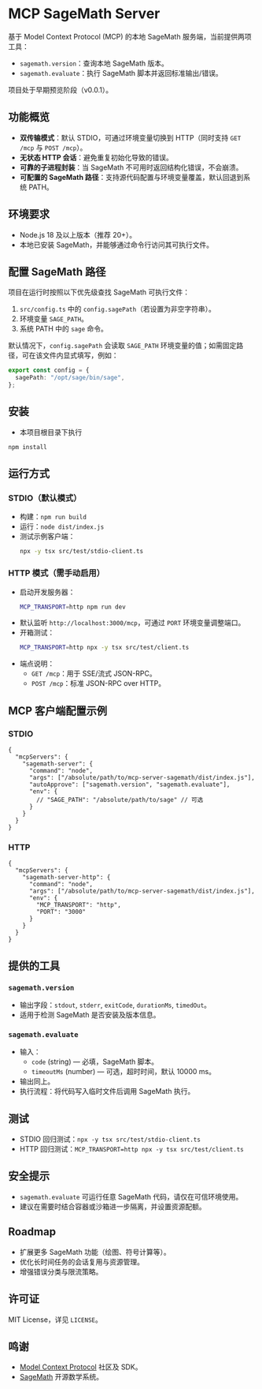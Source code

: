 # MCP SageMath Server

基于 Model Context Protocol (MCP) 的本地 SageMath 服务端，当前提供两项工具：

- `sagemath.version`：查询本地 SageMath 版本。
- `sagemath.evaluate`：执行 SageMath 脚本并返回标准输出/错误。

项目处于早期预览阶段（v0.0.1）。

## 功能概览
- **双传输模式**：默认 STDIO，可通过环境变量切换到 HTTP（同时支持 `GET /mcp` 与 `POST /mcp`）。
- **无状态 HTTP 会话**：避免重复初始化导致的错误。
- **可靠的子进程封装**：当 SageMath 不可用时返回结构化错误，不会崩溃。
- **可配置的 SageMath 路径**：支持源代码配置与环境变量覆盖，默认回退到系统 PATH。

## 环境要求
- Node.js 18 及以上版本（推荐 20+）。
- 本地已安装 SageMath，并能够通过命令行访问其可执行文件。


## 配置 SageMath 路径
项目在运行时按照以下优先级查找 SageMath 可执行文件：

1. `src/config.ts` 中的 `config.sagePath`（若设置为非空字符串）。
2. 环境变量 `SAGE_PATH`。
3. 系统 PATH 中的 `sage` 命令。

默认情况下，`config.sagePath` 会读取 `SAGE_PATH` 环境变量的值；如需固定路径，可在该文件内显式填写，例如：

```ts
export const config = {
  sagePath: "/opt/sage/bin/sage",
};
```
## 安装

- 本项目根目录下执行
```bash
npm install
```


## 运行方式

### STDIO（默认模式）
- 构建：`npm run build`
- 运行：`node dist/index.js`
- 测试示例客户端：
  ```bash
  npx -y tsx src/test/stdio-client.ts
  ```

### HTTP 模式（需手动启用）
- 启动开发服务器：
  ```bash
  MCP_TRANSPORT=http npm run dev
  ```
- 默认监听 `http://localhost:3000/mcp`，可通过 `PORT` 环境变量调整端口。
- 开箱测试：
  ```bash
  MCP_TRANSPORT=http npx -y tsx src/test/client.ts
  ```
- 端点说明：
  - `GET /mcp`：用于 SSE/流式 JSON-RPC。
  - `POST /mcp`：标准 JSON-RPC over HTTP。

## MCP 客户端配置示例

### STDIO
```jsonc
{
  "mcpServers": {
    "sagemath-server": {
      "command": "node",
      "args": ["/absolute/path/to/mcp-server-sagemath/dist/index.js"],
      "autoApprove": ["sagemath.version", "sagemath.evaluate"],
      "env": {
        // "SAGE_PATH": "/absolute/path/to/sage" // 可选
      }
    }
  }
}
```

### HTTP
```jsonc
{
  "mcpServers": {
    "sagemath-server-http": {
      "command": "node",
      "args": ["/absolute/path/to/mcp-server-sagemath/dist/index.js"],
      "env": {
        "MCP_TRANSPORT": "http",
        "PORT": "3000"
      }
    }
  }
}
```

## 提供的工具

### `sagemath.version`
- 输出字段：`stdout`, `stderr`, `exitCode`, `durationMs`, `timedOut`。
- 适用于检测 SageMath 是否安装及版本信息。

### `sagemath.evaluate`
- 输入：
  - `code` (string) — 必填，SageMath 脚本。
  - `timeoutMs` (number) — 可选，超时时间，默认 10000 ms。
- 输出同上。
- 执行流程：将代码写入临时文件后调用 SageMath 执行。

## 测试
- STDIO 回归测试：`npx -y tsx src/test/stdio-client.ts`
- HTTP 回归测试：`MCP_TRANSPORT=http npx -y tsx src/test/client.ts`

## 安全提示
- `sagemath.evaluate` 可运行任意 SageMath 代码，请仅在可信环境使用。
- 建议在需要时结合容器或沙箱进一步隔离，并设置资源配额。

## Roadmap
- 扩展更多 SageMath 功能（绘图、符号计算等）。
- 优化长时间任务的会话复用与资源管理。
- 增强错误分类与限流策略。

## 许可证
MIT License，详见 `LICENSE`。

## 鸣谢
- [Model Context Protocol](https://github.com/modelcontextprotocol) 社区及 SDK。
- [SageMath](https://www.sagemath.org/) 开源数学系统。

